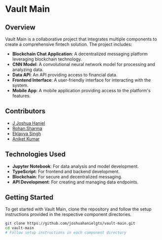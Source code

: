 # Vault Main

## Overview

Vault Main is a collaborative project that integrates multiple components to create a comprehensive fintech solution. The project includes:

- **Blockchain Chat Application**: A decentralized messaging platform leveraging blockchain technology.
- **CNN Model**: A convolutional neural network model for processing and analyzing data.
- **Data API**: An API providing access to financial data.
- **Frontend Interface**: A user-friendly interface for interacting with the system.
- **Mobile App**: A mobile application providing access to the platform's features.

## Contributors

- [J Joshua Haniel](https://github.com/joshuahanielgts)
- [Rohan Sharma](https://github.com/KnightofInd)
- [Eklavya Singh](https://github.com/eklavyabytesquad)
- [Aniket Kumar](https://github.com/Aniks18)

## Technologies Used

- **Jupyter Notebook**: For data analysis and model development.
- **TypeScript**: For frontend and backend development.
- **Blockchain**: For secure and decentralized messaging.
- **API Development**: For creating and managing data endpoints.

## Getting Started

To get started with Vault Main, clone the repository and follow the setup instructions provided in the respective component directories.

```bash
git clone https://github.com/joshuahanielgts/vault-main.git
cd vault-main
# Follow setup instructions in each component directory
